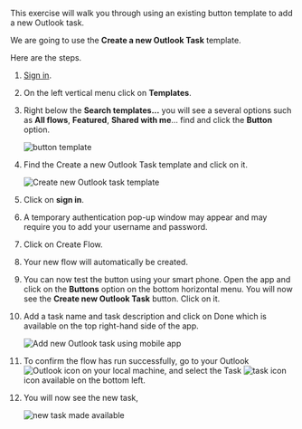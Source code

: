This exercise will walk you through using an existing button template to
add a new Outlook task.

We are going to use the **Create a new Outlook Task** template.

Here are the steps.

1.  [Sign in](https://flow.microsoft.com/?azure-portal=true). 

1.  On the left vertical menu click on **Templates**.

1.  Right below the **Search templates...** you will see a several options such as **All flows**, **Featured**, **Shared with me**... find and click the **Button** option.

    ![button template](media/button-templates.jpg)

1.  Find the Create a new Outlook Task template and click on it.

    ![Create new Outlook task template](media/create-new-outlook-task-template.jpg)

1.  Click on **sign in**.

1.  A temporary authentication pop-up window may appear and may require you to add your username and password.

1.  Click on Create Flow.

1.  Your new flow will automatically be created.

1.  You can now test the button using your smart phone. Open the app and click on the **Buttons** option on the bottom horizontal menu. You will now see the **Create new Outlook Task** button. Click on it.

1. Add a task name and task description and click on Done which is available on the top right-hand side of the app.

    ![Add new Outlook task using mobile app](media/add-new-outlook-task-using-mobile-app.jpg)

11. To confirm the flow has run successfully, go to your Outlook ![Outlook icon](media/outlook-icon.jpg) on your local machine, and select the Task ![task icon](media/task-icon.jpg) icon available on the bottom left.

12. You will now see the new task,

	![new task made available](media/new-task-made-available.jpg)

